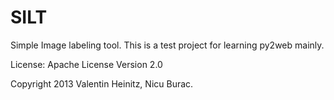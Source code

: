 SILT
====

Simple Image labeling tool. This is a test project for learning py2web mainly. 


License: Apache License Version 2.0 

Copyright 2013 Valentin Heinitz, Nicu Burac.
